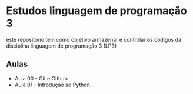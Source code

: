 # Estudos linguagem de programação 3

este repositório tem como objetivo armazenar e controlar os códigos da disciplina linguagem de programação 3 (LP3)

## Aulas

- Aula 00 - Git e Github
- Aula 01 - Introdução ao Python